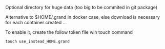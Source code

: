 Optional directory for huge data (too big to be commited in git package) 

Alternative to $HOME/.grand in docker case, else download is necessary for each container created ...

To enable it, create the follow token file wih touch command

```
touch use_instead_HOME.grand
```

